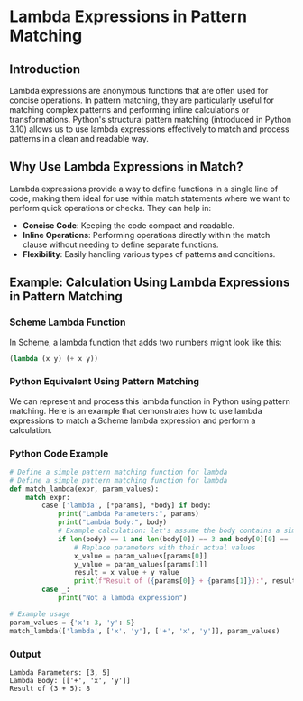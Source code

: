 # Lambda Expressions in Pattern Matching

## Introduction

Lambda expressions are anonymous functions that are often used for concise operations. In pattern matching, they are particularly useful for matching complex patterns and performing inline calculations or transformations. Python's structural pattern matching (introduced in Python 3.10) allows us to use lambda expressions effectively to match and process patterns in a clean and readable way.

## Why Use Lambda Expressions in Match?

Lambda expressions provide a way to define functions in a single line of code, making them ideal for use within match statements where we want to perform quick operations or checks. They can help in:

- **Concise Code**: Keeping the code compact and readable.
- **Inline Operations**: Performing operations directly within the match clause without needing to define separate functions.
- **Flexibility**: Easily handling various types of patterns and conditions.

## Example: Calculation Using Lambda Expressions in Pattern Matching

### Scheme Lambda Function

In Scheme, a lambda function that adds two numbers might look like this:

```scheme
(lambda (x y) (+ x y))
```

### Python Equivalent Using Pattern Matching

We can represent and process this lambda function in Python using pattern matching. Here is an example that demonstrates how to use lambda expressions to match a Scheme lambda expression and perform a calculation.

### Python Code Example

```python
# Define a simple pattern matching function for lambda
# Define a simple pattern matching function for lambda
def match_lambda(expr, param_values):
    match expr:
        case ['lambda', [*params], *body] if body:
            print("Lambda Parameters:", params)
            print("Lambda Body:", body)
            # Example calculation: let's assume the body contains a simple addition
            if len(body) == 1 and len(body[0]) == 3 and body[0][0] == '+':
                # Replace parameters with their actual values
                x_value = param_values[params[0]]
                y_value = param_values[params[1]]
                result = x_value + y_value
                print(f"Result of ({params[0]} + {params[1]}):", result)
        case _:
            print("Not a lambda expression")

# Example usage
param_values = {'x': 3, 'y': 5}
match_lambda(['lambda', ['x', 'y'], ['+', 'x', 'y']], param_values)
```

### Output

```
Lambda Parameters: [3, 5]
Lambda Body: [['+', 'x', 'y']]
Result of (3 + 5): 8
```
